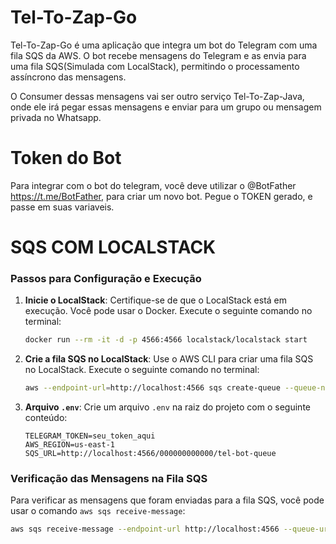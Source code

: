 # Tel-To-Zap-Go

Tel-To-Zap-Go é uma aplicação que integra um bot do Telegram com uma fila SQS da AWS. O bot recebe mensagens do Telegram e as envia para uma fila SQS(Simulada com LocalStack), permitindo o processamento assíncrono das mensagens. 

O Consumer dessas mensagens vai ser outro serviço Tel-To-Zap-Java, onde ele irá pegar essas mensagens e enviar para um grupo ou mensagem privada no Whatsapp.

# Token do Bot

Para integrar com o bot do telegram, você deve utilizar o @BotFather https://t.me/BotFather, para criar um novo bot. Pegue o TOKEN gerado, e passe em suas variaveis.

# SQS COM LOCALSTACK

### Passos para Configuração e Execução

1. **Inicie o LocalStack**: Certifique-se de que o LocalStack está em execução. Você pode usar o Docker. Execute o seguinte comando no terminal:

    ```sh
    docker run --rm -it -d -p 4566:4566 localstack/localstack start    
    ```

2. **Crie a fila SQS no LocalStack**: Use o AWS CLI para criar uma fila SQS no LocalStack. Execute o seguinte comando no terminal:

    ```sh
    aws --endpoint-url=http://localhost:4566 sqs create-queue --queue-name tel-bot-queue
    ```

3. **Arquivo `.env`**: Crie um arquivo `.env` na raiz do projeto com o seguinte conteúdo:

    ```plaintext
    TELEGRAM_TOKEN=seu_token_aqui
    AWS_REGION=us-east-1
    SQS_URL=http://localhost:4566/000000000000/tel-bot-queue
    ```


### Verificação das Mensagens na Fila SQS

Para verificar as mensagens que foram enviadas para a fila SQS, você pode usar o comando `aws sqs receive-message`:

```sh
aws sqs receive-message --endpoint-url http://localhost:4566 --queue-url http://localhost:4566/000000000000/tel-bot-queue --attribute-names All --message-attribute-names All